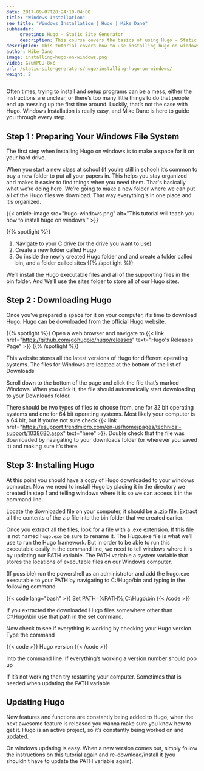 ```yaml
---
date: 2017-09-07T20:24:10-04:00
title: "Windows Installation"
seo_title: "Windows Installation | Hugo | Mike Dane"
subheader:
     greeting: Hugo - Static Site Generator
     description: This course covers the basics of using Hugo - Static Site Generator. Work your way through the articles and we'll teach you everything you need to know to create a professional and scalable website or blog!
description: This tutorial covers how to use installing hugo on windows in Hugo -  Static Site Generator.
author: Mike Dane
image: installing-hugo-on-windows.png
video: G7umPCU-8xc
url: /static-site-generators/hugo/installing-hugo-on-windows/
weight: 2
---
```


Often times, trying to install and setup programs can be a mess, either the instructions are unclear, or there’s too many little things to do that people end up messing up the first time around. Luckily, that’s not the case with Hugo. Windows Installation is really easy, and Mike Dane is here to guide you through every step.

## Step 1 : Preparing Your Windows File System
The first step when installing Hugo on windows is to make a space for it on your hard drive.

When you start a new class at school (if you’re still in school) it’s common to buy a new folder to put all your papers in. This helps you stay organized and makes it easier to find things when you need them. That's basically what we’re doing here. We’re going to make a new folder where we can put all of the Hugo files we download. That way everything's in one place and it’s organized.

{{< article-image src="hugo-windows.png" alt="This tutorial will teach you how to install hugo on windows." >}}

{{% spotlight %}}
1. Navigate to your C drive (or the drive you want to use)
2. Create a new folder called Hugo
3. Go inside the newly created Hugo folder and and create a folder called bin, and a folder called sites
{{% /spotlight %}}

We’ll install the Hugo executable files and all of the supporting files in the bin folder. And We’ll use the sites folder to store all of our Hugo sites.

## Step 2 : Downloading Hugo
Once you’ve prepared a space for it on your computer, it’s time to download Hugo. Hugo can be downloaded from the official Hugo website.

{{% spotlight %}}
Open a web browser and navigate to {{< link href="https://github.com/gohugoio/hugo/releases" text="Hugo's Releases Page" >}}
{{% /spotlight %}}

This website stores all the latest versions of Hugo for different operating systems. The files for Windows are located at the bottom of the list of Downloads

Scroll down to the bottom of the page and click the file that’s marked Windows. When you click it, the file should automatically start downloading to your Downloads folder.

There should be two types of files to choose from, one for 32 bit operating systems and one for 64 bit operating systems. Most likely your computer is a 64 bit, but if you’re not sure check
{{< link href="https://esupport.trendmicro.com/en-us/home/pages/technical-support/1038680.aspx" text="here" >}}.
Double check that the file was downloaded by navigating to your downloads folder (or wherever you saved it) and making sure it’s there.

## Step 3: Installing Hugo
At this point you should have a copy of Hugo downloaded to your windows computer. Now we need to install Hugo by placing it in the directory we created in step 1 and telling windows where it is so we can access it in the command line.

Locate the downloaded file on your computer, it should be a .zip file. Extract all the contents of the zip file into the bin folder that we created earlier.

Once you extract all the files, look for a file with a .exe extension. If this file is not named ```hugo.exe``` be sure to rename it.
The Hugo.exe file is what we’ll use to run the Hugo framework. But in order to be able to run this executable easily in the command line, we need to tell windows where it is by updating our PATH variable. The PATH variable a system variable that stores the locations of executable files on our Windows computer.

(If possible) run the powershell as an administrator and add the hugo.exe executable to your PATH by navigating to C:/Hugo/bin and typing in the following command.

{{< code lang="bash" >}}
Set PATH=%PATH%;C:\Hugo\bin
{{< /code >}}

If you extracted the downloaded Hugo files somewhere other than C:\Hugo\bin use that path in the set command.

Now check to see if everything is working by checking your Hugo version. Type the command

{{< code >}}
Hugo version
{{< /code >}}

Into the command line. If everything’s working a version number should pop up

If it’s not working then try restarting your computer. Sometimes that is needed when updating the PATH variable.

## Updating Hugo

New features and functions are constantly being added to Hugo, when the next awesome feature is released you wanna make sure you know how to get it. Hugo is an active project, so it’s constantly being worked on and updated.

On windows updating is easy. When a new version comes out, simply follow the instructions on this tutorial again and re-download/install it (you shouldn't have to update the PATH variable again).
